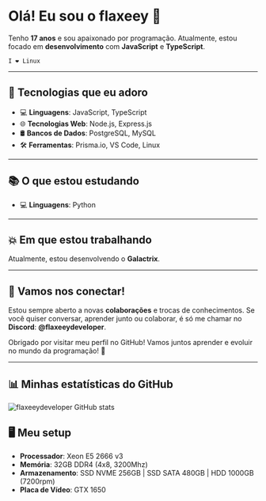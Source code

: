 # Olá! Eu sou o **flaxeey** 👋

Tenho **17 anos** e sou apaixonado por programação. Atualmente, estou focado em **desenvolvimento** com **JavaScript** e **TypeScript**.

`I ❤ Linux`

---

## 🚀 Tecnologias que eu adoro

- 💻 **Linguagens**: JavaScript, TypeScript  
- 🌐 **Tecnologias Web**: Node.js, Express.js  
- 🛢️ **Bancos de Dados**: PostgreSQL, MySQL  
- 🛠️ **Ferramentas**: Prisma.io, VS Code, Linux  

---

## 📚 O que estou estudando

- 💻 **Linguagens**: Python  

---

## 💥 Em que estou trabalhando

Atualmente, estou desenvolvendo o **Galactrix**.

---

## 🤝 Vamos nos conectar!

Estou sempre aberto a novas **colaborações** e trocas de conhecimentos. Se você quiser conversar, aprender junto ou colaborar, é só me chamar no **Discord**: **@flaxeeydeveloper**.

Obrigado por visitar meu perfil no GitHub! Vamos juntos aprender e evoluir no mundo da programação! 🚀

---

## 📊 Minhas estatísticas do GitHub

![flaxeeydeveloper GitHub stats](https://github-readme-stats.vercel.app/api?username=flaxeeydeveloper&show_icons=true&theme=dracula)

## 🖥️ Meu setup

- **Processador**: Xeon E5 2666 v3  
- **Memória**: 32GB DDR4 (4x8, 3200Mhz)  
- **Armazenamento**: SSD NVME 256GB | SSD SATA 480GB | HDD 1000GB (7200rpm)  
- **Placa de Vídeo**: GTX 1650
